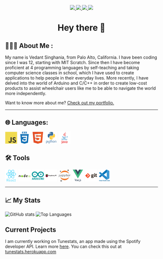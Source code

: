 <div id="header" align="center">
  <div id="badges">
    <a href="https://www.linkedin.com/in/vedantsinghania05">
      <img src="https://img.shields.io/badge/LinkedIn-black?style=flat&logo=linkedin"/>
    </a>
    <a href="mailto:vedant.singhania@gmail.com">
      <img src="https://img.shields.io/badge/Email-black?style=flat&logo=gmail"/>
    </a>
    <a href="https://www.youtube.com/channel/UCQlMZH56o6O3qHQOlMIrdVg">
      <img src="https://img.shields.io/badge/Youtube-black?style=flat&logo=youtube"/>
    </a>
    <a href="https://www.kaggle.com/vedantsinghania/">
      <img src="https://img.shields.io/badge/Kaggle-black?style=flat&logo=Kaggle"/>
    </a>
  </div>
  <h1>Hey there 👋</h1>
</div>

## 👨🏽‍💻 About Me :

My name is Vedant Singhania, from Palo Alto, California. I have been coding since I was 12, starting with MIT Scratch. Since then I have become proficient at 4 programming languages by self-teaching and taking computer science classes in school, which I have used to create applications to help people in their everyday lives. More recently, I have delved into the world of Arduino and C/C++ in order to create low-cost products to assist wheelchair users like me to be able to navigate the world more independently.

Want to know more about me? [Check out my portfolio.](https://vedantsinghania.com)

---

## 🌐 Languages:
<div>
  <img src="https://github.com/devicons/devicon/blob/master/icons/javascript/javascript-original.svg" width="40" height="40"/>
  <img src="https://github.com/devicons/devicon/blob/master/icons/css3/css3-plain-wordmark.svg" width="40" height="40"/>
  <img src="https://github.com/devicons/devicon/blob/master/icons/html5/html5-original.svg" width="40" height="40"/>
  <img src="https://github.com/devicons/devicon/blob/master/icons/python/python-original-wordmark.svg" width="40" height="40"/>
  <img src="https://github.com/devicons/devicon/blob/master/icons/java/java-original-wordmark.svg" width="40" height="40"/>
</div>

## 🛠️ Tools
<div>
  <img src="https://github.com/devicons/devicon/blob/master/icons/react/react-original-wordmark.svg" width="40" height="40"/>
  <img src="https://github.com/devicons/devicon/blob/master/icons/nodejs/nodejs-original-wordmark.svg" width="40" height="40"/>
  <img src="https://github.com/devicons/devicon/blob/master/icons/arduino/arduino-original-wordmark.svg" width="40" height="40"/>
  <img src="https://github.com/devicons/devicon/blob/master/icons/raspberrypi/raspberrypi-original-wordmark.svg" width="40" height="40"/>
  <img src="https://github.com/devicons/devicon/blob/master/icons/jupyter/jupyter-original-wordmark.svg" width="40" height="40"/>
  <img src="https://github.com/devicons/devicon/blob/master/icons/vuejs/vuejs-original-wordmark.svg" width="40" height="40"/>
  <img src="https://github.com/devicons/devicon/blob/master/icons/git/git-original-wordmark.svg" width="40" height="40"/>
  <img src="https://github.com/devicons/devicon/blob/master/icons/vscode/vscode-original-wordmark.svg" width="40" height="40"/>
</div>

---

## 📈 My Stats
![GitHub stats](https://github-readme-stats.vercel.app/api?username=vedantsinghania05&show_icons=true&theme=dark)
![Top Languages](https://github-readme-stats.vercel.app/api/top-langs/?username=vedantsinghania05&layout=compact&theme=dark)

## Current Projects
I am currently working on Tunestats, an app made using the Spotify developer API. Learn more [here](https://github.com/Tunestats).
You can check this out at [tunestats.herokuapp.com](https://tunestats.herokuapp.com)
